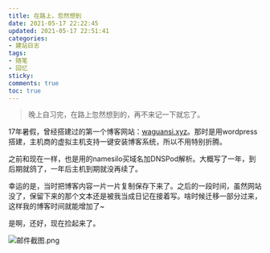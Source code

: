 ```yaml
---
title: 在路上，忽然想到
date: 2021-05-17 22:22:45
updated: 2021-05-17 22:51:41
categories:
- 建站日志
tags:
- 随笔
- 回忆
sticky:
comments: true
toc: true
---
```


> 晚上自习完，在路上忽然想到的，再不来记一下就忘了。

17年暑假，曾经搭建过的第一个博客网站：[waguansi.xyz](waguansi.xyz)。那时是用wordpress搭建，主机商的虚拟主机支持一键安装博客系统，所以不用特别折腾。
<!-- more -->

之前和现在一样，也是用的namesilo买域名加DNSPod解析。大概写了一年，到后期就鸽了，一年后主机到期就没再续了。

幸运的是，当时把博客内容一片一片复制保存下来了。之后的一段时间，虽然网站没了，保留下来的那个文本还是被我当成日记在接着写。啥时候迁移一部分过来，这样我的博客时间就能增加了~

是啊，还好，现在捡起来了。

![邮件截图.png](https://i.loli.net/2021/05/19/W3YgwRSyvbG2cjn.png)
